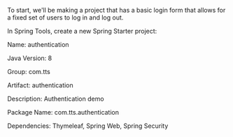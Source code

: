 To start, we'll be making a project that has a basic login form that allows for a fixed set of users to log in and log out.

 

In Spring Tools, create a new Spring Starter project:

Name: authentication

Java Version: 8

Group: com.tts

Artifact: authentication

Description: Authentication demo

Package Name: com.tts.authentication

Dependencies: Thymeleaf, Spring Web, Spring Security
